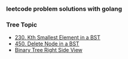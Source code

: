 ### leetcode problem solutions with golang

### Tree Topic
* [230. Kth Smallest Element in a BST](src/kthSmallest.go)
* [450. Delete Node in a BST](src/deleteNode.go)
* [Binary Tree Right Side View](src/rightSideView.go)